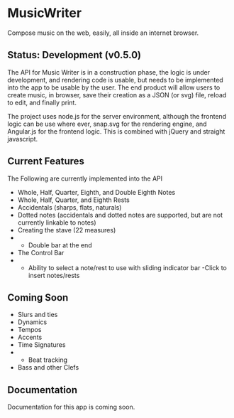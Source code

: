 MusicWriter
===========

Compose music on the web, easily, all inside an internet browser.


## Status: Development (v0.5.0)
The API for Music Writer is in a construction phase, the logic is under development, and rendering code is usable, but needs to be implemented into the app to be usable by the user. The end product will allow users to create music, in browser, save their creation as a JSON (or svg) file, reload to edit, and finally print.

The project uses node.js for the server environment, although the frontend logic can be use where ever, snap.svg for the rendering engine, and Angular.js for the frontend logic. This is combined with jQuery and straight javascript.


## Current Features
The Following are currently implemented into the API
- Whole, Half, Quarter, Eighth, and Double Eighth Notes
- Whole, Half, Quarter, and Eighth Rests
- Accidentals (sharps, flats, naturals)
- Dotted notes (accidentals and dotted notes are supported, but are not currently linkable to notes)
- Creating the stave (22 measures)
- - Double bar at the end
- The Control Bar
- - Ability to select a note/rest to use with sliding indicator bar
-Click to insert notes/rests

## Coming Soon
- Slurs and ties
- Dynamics
- Tempos
- Accents
- Time Signatures
- - Beat tracking
- Bass and other Clefs


## Documentation
Documentation for this app is coming soon.